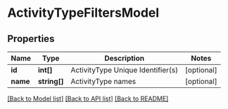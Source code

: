 # ActivityTypeFiltersModel

## Properties
Name | Type | Description | Notes
------------ | ------------- | ------------- | -------------
**id** | **int[]** | ActivityType Unique Identifier(s) | [optional] 
**name** | **string[]** | ActivityType names | [optional] 

[[Back to Model list]](../README.md#documentation-for-models) [[Back to API list]](../README.md#documentation-for-api-endpoints) [[Back to README]](../README.md)


